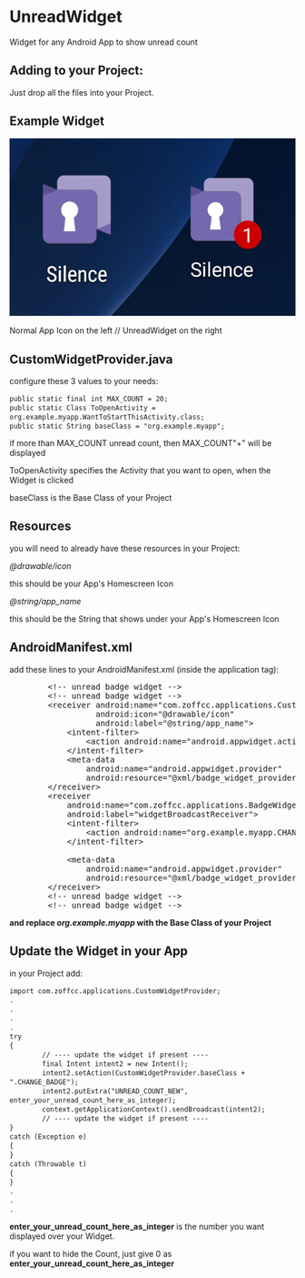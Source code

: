 # UnreadWidget
Widget for any Android App to show unread count

## Adding to your Project:
Just drop all the files into your Project.

## Example Widget

![This is what it looks like](https://github.com/zoff99/UnreadWidget/raw/master/doc/UnreadWidget_Sample.png "This is what it looks like")

Normal App Icon on the left // UnreadWidget on the right

## CustomWidgetProvider.java

configure these 3 values to your needs:
```
public static final int MAX_COUNT = 20;
public static Class ToOpenActivity = org.example.myapp.WantToStartThisActivity.class;
public static String baseClass = "org.example.myapp";
```

if more than MAX_COUNT unread count, then MAX_COUNT"+" will be displayed

ToOpenActivity specifies the Activity that you want to open, when the Widget is clicked

baseClass is the Base Class of your Project

## Resources

you will need to already have these resources in your Project:

*@drawable/icon*

this should be your App's Homescreen Icon

*@string/app_name*

this should be the String that shows under your App's Homescreen Icon


## AndroidManifest.xml

add these lines to your AndroidManifest.xml (inside the application tag):
<pre>
        &lt;!-- unread badge widget --&gt;
        &lt;!-- unread badge widget --&gt;
        &lt;receiver android:name="com.zoffcc.applications.CustomWidgetProvider"
                  android:icon="@drawable/icon"
                  android:label="@string/app_name"&gt;
            &lt;intent-filter&gt;
                &lt;action android:name="android.appwidget.action.APPWIDGET_UPDATE"/&gt;
            &lt;/intent-filter&gt;
            &lt;meta-data
                android:name="android.appwidget.provider"
                android:resource="@xml/badge_widget_provider"/&gt;
        &lt;/receiver&gt;
        &lt;receiver
            android:name="com.zoffcc.applications.BadgeWidgetIntentReceiver"
            android:label="widgetBroadcastReceiver"&gt;
            &lt;intent-filter&gt;
                &lt;action android:name="org.example.myapp.CHANGE_BADGE" /&gt;
            &lt;/intent-filter&gt;

            &lt;meta-data
                android:name="android.appwidget.provider"
                android:resource="@xml/badge_widget_provider" /&gt;
        &lt;/receiver&gt;
        &lt;!-- unread badge widget --&gt;
        &lt;!-- unread badge widget --&gt;
</pre>

<B>and replace
*org.example.myapp*
with the Base Class of your Project</B>



## Update the Widget in your App

in your Project add:

```
import com.zoffcc.applications.CustomWidgetProvider;
.
.
.
.
try
{
        // ---- update the widget if present ----
        final Intent intent2 = new Intent();
        intent2.setAction(CustomWidgetProvider.baseClass + ".CHANGE_BADGE");
        intent2.putExtra("UNREAD_COUNT_NEW", enter_your_unread_count_here_as_integer);
        context.getApplicationContext().sendBroadcast(intent2);
        // ---- update the widget if present ----
}
catch (Exception e)
{
}
catch (Throwable t)
{
}
.
.
.
```


**enter_your_unread_count_here_as_integer** is the number you want displayed over your Widget.

if you want to hide the Count, just give 0 as **enter_your_unread_count_here_as_integer**



